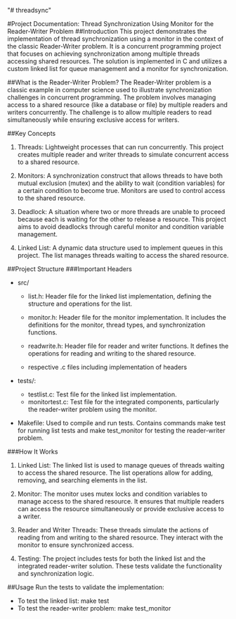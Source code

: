 "# threadsync" 


#Project Documentation: Thread Synchronization Using Monitor for the Reader-Writer Problem
##Introduction
This project demonstrates the implementation of thread synchronization using a monitor in the context of the classic Reader-Writer problem. It is a concurrent programming project that focuses on achieving synchronization among multiple threads accessing shared resources. The solution is implemented in C and utilizes a custom linked list for queue management and a monitor for synchronization.

##What is the Reader-Writer Problem?
The Reader-Writer problem is a classic example in computer science used to illustrate synchronization challenges in concurrent programming. The problem involves managing access to a shared resource (like a database or file) by multiple readers and writers concurrently. The challenge is to allow multiple readers to read simultaneously while ensuring exclusive access for writers.

##Key Concepts
1. Threads: Lightweight processes that can run concurrently. This project creates multiple reader and writer threads to simulate concurrent access to a shared resource.

2. Monitors: A synchronization construct that allows threads to have both mutual exclusion (mutex) and the ability to wait (condition variables) for a certain condition to become true. Monitors are used to control access to the shared resource.

3. Deadlock: A situation where two or more threads are unable to proceed because each is waiting for the other to release a resource. This project aims to avoid deadlocks through careful monitor and condition variable management.

4. Linked List: A dynamic data structure used to implement queues in this project. The list manages threads waiting to access the shared resource.

##Project Structure
###Important Headers
- src/
	- list.h: Header file for the linked list implementation, defining the structure and operations for the list.

	- monitor.h: Header file for the monitor implementation. It includes the definitions for the monitor, thread types, and synchronization functions.

	- readwrite.h: Header file for reader and writer functions. It defines the operations for reading and writing to the shared resource.
	- respective .c files including implementation of headers

- tests/:

	- testlist.c: Test file for the linked list implementation.
	- monitortest.c: Test file for the integrated components, particularly the reader-writer problem using the monitor.
- Makefile: Used to compile and run tests. Contains commands make test for running list tests and make test_monitor for testing the reader-writer problem.

###How It Works
1. Linked List: The linked list is used to manage queues of threads waiting to access the shared resource. The list operations allow for adding, removing, and searching elements in the list.

2. Monitor: The monitor uses mutex locks and condition variables to manage access to the shared resource. It ensures that multiple readers can access the resource simultaneously or provide exclusive access to a writer.

3. Reader and Writer Threads: These threads simulate the actions of reading from and writing to the shared resource. They interact with the monitor to ensure synchronized access.

4. Testing: The project includes tests for both the linked list and the integrated reader-writer solution. These tests validate the functionality and synchronization logic.

##Usage
Run the tests to validate the implementation:

- To test the linked list: make test
- To test the reader-writer problem: make test_monitor